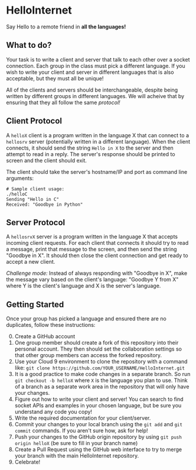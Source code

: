# HelloInternet
Say Hello to a remote friend in **all the languages!**

## What to do?
Your task is to write a client and server that talk to each other over a socket connection. Each group in the class must pick a different language. If you wish to write your client and server in different languages that is also acceptable, but they must all be unique!

All of the clients and servers should be interchangeable, despite being written by different groups in different languages. We will acheive that by ensuring that they all follow the same *protocol!*

## Client Protocol
A `helloX` client is a program written in the language X that can connect to a `hellosrv` server (potentially written in a different language). When the client connects, it should send the string `Hello in X` to the server and then attempt to read in a reply. The server's response should be printed to screen and the client should exit.

The client should take the server's hostname/IP and port as command line arguments:
```
# Sample client usage:
./helloC
Sending "Hello in C"
Received: "Goodbye in Python"

```
## Server Protocol
A `hellosrvX` server is a program written in the language X that accepts incoming client requests. For each client that connects it should try to read a message, print that message to the screen, and then send the string "Goodbye in X". It should then close the client connection and get ready to accept a new client.

*Challenge mode:* Instead of always responding with "Goodbye in X", make the message vary based on the client's language: "Goodbye Y from X" where Y is the client's language and X is the server's language.

## Getting Started
Once your group has picked a language and ensured there are no duplicates, follow these instructions:

0. Create a GitHub account
1. One group member should create a fork of this repository into their personal account. They then should set the collaboration settings so that other group members can access the forked repository.
2. Use your Cloud 9 environment to clone the repository with a command like: `git clone https://github.com/YOUR_USERNAME/HelloInternet.git`
3. It is a good practice to make code changes in a separate branch. So run `git checkout -b helloX` where `X` is the language you plan to use. Think of a branch as a separate work area in the repository that will only have your changes.
4. Figure out how to write your client and server! You can search to find socket APIs and examples in your chosen language, but be sure you understand any code you copy!
5. Write the required documentation for your client/server.
5. Commit your changes to your local branch using the `git add` and `git commit` commands. If you aren't sure how, ask for help!
6. Push your changes to the GitHub origin repository by using `git push origin helloX` (be sure to fill in your branch name)
7. Create a Pull Request using the GitHub web interface to try to merge your branch with the main HelloInternet repository.
8. Celebrate!
